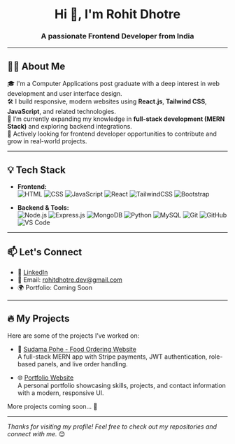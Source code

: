 <h1 align="center">Hi 👋, I'm Rohit Dhotre</h1>
<h3 align="center">A passionate Frontend Developer from India</h3>

---

## 👨‍💻 About Me

🎓 I'm a Computer Applications post graduate with a deep interest in web development and user interface design.  
🛠️ I build responsive, modern websites using **React.js**, **Tailwind CSS**, **JavaScript**, and related technologies.  
🚀 I’m currently expanding my knowledge in **full-stack development (MERN Stack)** and exploring backend integrations.  
💼 Actively looking for frontend developer opportunities to contribute and grow in real-world projects.

---

## 💡 Tech Stack

- **Frontend:**  
  ![HTML](https://img.shields.io/badge/HTML5-E34F26?style=flat&logo=html5&logoColor=white)
  ![CSS](https://img.shields.io/badge/CSS3-1572B6?style=flat&logo=css3&logoColor=white)
  ![JavaScript](https://img.shields.io/badge/JavaScript-F7DF1E?style=flat&logo=javascript&logoColor=black)
  ![React](https://img.shields.io/badge/React-20232A?style=flat&logo=react&logoColor=61DAFB)
  ![TailwindCSS](https://img.shields.io/badge/Tailwind%20CSS-38B2AC?style=flat&logo=tailwind-css&logoColor=white)
  ![Bootstrap](https://img.shields.io/badge/Bootstrap-563D7C?style=flat&logo=bootstrap&logoColor=white)

- **Backend & Tools:**  
  ![Node.js](https://img.shields.io/badge/Node.js-339933?style=flat&logo=nodedotjs&logoColor=white)
  ![Express.js](https://img.shields.io/badge/Express.js-000000?style=flat&logo=express&logoColor=white)
  ![MongoDB](https://img.shields.io/badge/MongoDB-4EA94B?style=flat&logo=mongodb&logoColor=white)
  ![Python](https://img.shields.io/badge/Python-3776AB?style=flat&logo=python&logoColor=white)
  ![MySQL](https://img.shields.io/badge/MySQL-4479A1?style=flat&logo=mysql&logoColor=white)
  ![Git](https://img.shields.io/badge/Git-F05032?style=flat&logo=git&logoColor=white)
  ![GitHub](https://img.shields.io/badge/GitHub-181717?style=flat&logo=github&logoColor=white)
  ![VS Code](https://img.shields.io/badge/VS%20Code-007ACC?style=flat&logo=visual-studio-code&logoColor=white)

---



## 📫 Let's Connect

- 🔗 [LinkedIn](https://www.linkedin.com/in/rohit-dhotre)
- 💌 Email: rohitdhotre.dev@gmail.com 
- 🌍 Portfolio: Coming Soon

---

## 🔥 My Projects

Here are some of the projects I’ve worked on:

- 🍛 [Sudama Pohe - Food Ordering Website](https://github.com/Rdxdhotre/food-delivery)  
  A full-stack MERN app with Stripe payments, JWT authentication, role-based panels, and live order handling.

- 🌐 [Portfolio Website](https://github.com/Rdxdhotre/portfolio)  
  A personal portfolio showcasing skills, projects, and contact information with a modern, responsive UI.

More projects coming soon... 🚧

---

_Thanks for visiting my profile! Feel free to check out my repositories and connect with me._ 😊
